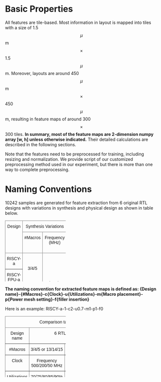 # Basic Properties
All features are tile-based. Most information in layout is mapped into tiles with a size of 1.5$$\mu$$m$$\times$$1.5$$\mu$$m.
Moreover, layouts are around 450$$\mu$$m$$\times$$450$$\mu$$m, resulting in feature maps of around 300$$\times$$300 tiles. **In summary, most of the feature maps are 2-dimension numpy array [w, h] unless otherwise indicated.** Their detailed calculations are described in the following sections.

Note that the features need to be preprocessed for training, including resizing and normalization. We provide script of our customized preprocessing method used in our experiment, but there is more than one way to complete preprocessing.



# Naming Conventions

10242 samples are generated for feature extraction from 6 original RTL designs with variations in synthesis and physical design as shown in table below. 

<style type="text/css">
.tg  {border-collapse:collapse;border-spacing:0;}
.tg {width:100px;height:100px}
.tg td{border-color:black;border-style:solid;border-width:1px;font-family:Arial, sans-serif;font-size:14px;
  overflow:hidden;padding:10px 5px;word-break:normal;}
.tg th{border-color:black;border-style:solid;border-width:1px;font-family:Arial, sans-serif;font-size:14px;
  font-weight:normal;overflow:hidden;padding:10px 5px;word-break:normal;}
.tg .tg-c3ow{border-color:inherit;text-align:center;vertical-align:top}
</style>
<table class="tg">
<thead>
  <tr>
    <th class="tg-c3ow" rowspan="2">Design</th>
    <th class="tg-c3ow" colspan="2">Synthesis Variations</th>
    <th class="tg-c3ow" colspan="4">Physical Design Variations</th>
  </tr>
  <tr>
    <th class="tg-c3ow">#Macros</th>
    <th class="tg-c3ow">Frequency<br>(MHz)</th>
    <th class="tg-c3ow">Utilizations<br>(%)</th>
    <th class="tg-c3ow">#Macro<br>Placement</th>
    <th class="tg-c3ow">#Power Mesh<br>Setting</th>
    <th class="tg-c3ow">Filler Insertion</th>
  </tr>
</thead>
<tbody>
  <tr>
    <td class="tg-c3ow">RISCY-a</td>
    <td class="tg-c3ow" rowspan="3"><br><br>3/4/5</td>
    <td class="tg-c3ow" rowspan="6"><br><br><br><br><br>50/200/500<br></td>
    <td class="tg-c3ow" rowspan="6"><br><br><br><br><br>70/75/80/85/90</td>
    <td class="tg-c3ow" rowspan="6"><br><br><br><br><br>3</td>
    <td class="tg-c3ow" rowspan="6"><br><br><br><br><br>8</td>
    <td class="tg-c3ow" rowspan="6"><br><br><br><br>After Placement<br>/After Routing</td>
  </tr>
  <tr>
    <td class="tg-c3ow">RISCY-FPU-a</td>
  </tr>
  <tr>
    <td class="tg-c3ow">zero-riscy-a</td>
  </tr>
  <tr>
    <td class="tg-c3ow">RISCY-b</td>
    <td class="tg-c3ow" rowspan="3"><br><br>13/14/15</td>
  </tr>
  <tr>
    <td class="tg-c3ow">RISCY-FPU-b</td>
  </tr>
  <tr>
    <td class="tg-c3ow">zero-riscy-b</td>
  </tr>
</tbody>
</table>

**The naming convention for extracted feature maps is defined as: {Design name}-{#Macros}-c{Clock}-u{Utilizations}-m{Macro placement}-p{Power mesh setting}-f{filler insertion}**

Here is an example: RISCY-a-1-c2-u0.7-m1-p1-f0

<style type="text/css">
.tg  {border-collapse:collapse;border-spacing:0;}
.tg {width:200px;height:200px}
.tg td{border-color:black;border-style:solid;border-width:1px;font-family:Arial, sans-serif;font-size:14px;
  overflow:hidden;padding:10px 5px;word-break:normal;}
.tg th{border-color:black;border-style:solid;border-width:1px;font-family:Arial, sans-serif;font-size:14px;
  font-weight:normal;overflow:hidden;padding:10px 5px;word-break:normal;}
.tg .tg-c3ow{border-color:inherit;text-align:center;vertical-align:top}
</style>
<table class="tg">
<thead>
  <tr>
    <th class="tg-c3ow" colspan="3">Comparison table</th>
  </tr>
</thead>
<tbody>
  <tr>
    <td class="tg-c3ow">Design name</td>
    <td class="tg-c3ow" colspan="2">6 RTL designs</td>
  </tr>
  <tr>
    <td class="tg-c3ow">#Macros</td>
    <td class="tg-c3ow">3/4/5 or 13/14/15</td>
    <td class="tg-c3ow">1/2/3</td>
  </tr>
  <tr>
    <td class="tg-c3ow">Clock</td>
    <td class="tg-c3ow">Frequency 500/200/50 MHz</td>
    <td class="tg-c3ow">Clock period 2/5/20 ns</td>
  </tr>
  <tr>
    <td class="tg-c3ow">Utilizations</td>
    <td class="tg-c3ow">70/75/80/85/90%</td>
    <td class="tg-c3ow">0.7/0.75/0.8/0.85/0.9</td>
  </tr>
  <tr>
    <td class="tg-c3ow">Macro placement</td>
    <td class="tg-c3ow">3</td>
    <td class="tg-c3ow">1/2/3</td>
  </tr>
  <tr>
    <td class="tg-c3ow">Power mesh setting</td>
    <td class="tg-c3ow">8</td>
    <td class="tg-c3ow">1/2/3/4/5/6/7/8</td>
  </tr>
  <tr>
    <td class="tg-c3ow">filler insertion</td>
    <td class="tg-c3ow">After placement/After routing</td>
    <td class="tg-c3ow">1/0</td>
  </tr>
</tbody>
</table>




